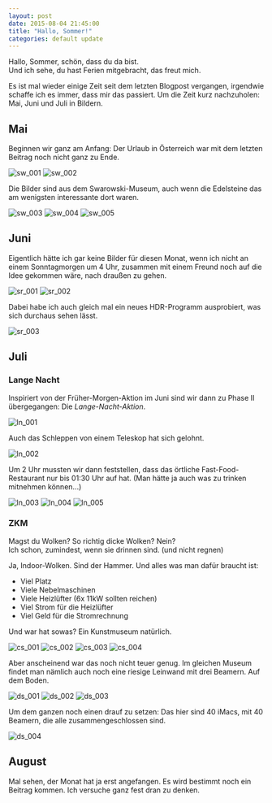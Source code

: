 ```yaml
---
layout: post
date: 2015-08-04 21:45:00
title: "Hallo, Sommer!"
categories: default update
---
```


Hallo, Sommer, schön, dass du da bist.  
Und ich sehe, du hast Ferien mitgebracht, das freut mich.

Es ist mal wieder einige Zeit seit dem letzten Blogpost vergangen, irgendwie schaffe ich es immer, dass mir das passiert. Um die Zeit kurz nachzuholen: Mai, Juni und Juli in Bildern.

## Mai

Beginnen wir ganz am Anfang: Der Urlaub in Österreich war mit dem letzten Beitrag noch nicht ganz zu Ende.

![sw_001](/assets/20150804/sw_001.jpg)
![sw_002](/assets/20150804/sw_002.jpg)

Die Bilder sind aus dem Swarowski-Museum, auch wenn die Edelsteine das am wenigsten interessante dort waren.

![sw_003](/assets/20150804/sw_003.jpg)
![sw_004](/assets/20150804/sw_004.jpg)
![sw_005](/assets/20150804/sw_005.jpg)

## Juni

Eigentlich hätte ich gar keine Bilder für diesen Monat, wenn ich nicht an einem Sonntagmorgen um 4 Uhr, zusammen mit einem Freund noch auf die Idee gekommen wäre, nach draußen zu gehen.

![sr_001](/assets/20150804/sr_001.jpg)
![sr_002](/assets/20150804/sr_002.jpg)

 Dabei habe ich auch gleich mal ein neues HDR-Programm ausprobiert, was sich durchaus sehen lässt.

 ![sr_003](/assets/20150804/sr_003.jpg)

## Juli

### Lange Nacht

Inspiriert von der Früher-Morgen-Aktion im Juni sind wir dann zu Phase II übergegangen: Die *Lange-Nacht-Aktion*.

![ln_001](/assets/20150804/ln_001.jpg)

Auch das Schleppen von einem Teleskop hat sich gelohnt.

![ln_002](/assets/20150804/ln_002.jpg)

Um 2 Uhr mussten wir dann feststellen, dass das örtliche Fast-Food-Restaurant nur bis 01:30 Uhr auf hat. (Man hätte ja auch was zu trinken mitnehmen können...)

![ln_003](/assets/20150804/ln_003.jpg)
![ln_004](/assets/20150804/ln_004.jpg)
![ln_005](/assets/20150804/ln_005.jpg)

### ZKM

Magst du Wolken? So richtig dicke Wolken? Nein?  
Ich schon, zumindest, wenn sie drinnen sind. (und nicht regnen)

Ja, Indoor-Wolken. Sind der Hammer. Und alles was man dafür braucht ist:

* Viel Platz
* Viele Nebelmaschinen
* Viele Heizlüfter (6x 11kW sollten reichen)
* Viel Strom für die Heizlüfter
* Viel Geld für die Stromrechnung

Und war hat sowas? Ein Kunstmuseum natürlich.

![cs_001](/assets/20150804/cs_001.jpg)
![cs_002](/assets/20150804/cs_002.jpg)
![cs_003](/assets/20150804/cs_003.jpg)
![cs_004](/assets/20150804/cs_004.jpg)

Aber anscheinend war das noch nicht teuer genug. Im gleichen Museum findet man nämlich auch noch eine riesige Leinwand mit drei Beamern. Auf dem Boden.

![ds_001](/assets/20150804/ds_001.jpg)
![ds_002](/assets/20150804/ds_002.jpg)
![ds_003](/assets/20150804/ds_003.jpg)

Um dem ganzen noch einen drauf zu setzen: Das hier sind 40 iMacs, mit 40 Beamern, die alle zusammengeschlossen sind.

![ds_004](/assets/20150804/ds_004.jpg)

## August

Mal sehen, der Monat hat ja erst angefangen. Es wird bestimmt noch ein Beitrag kommen. Ich versuche ganz fest dran zu denken.

